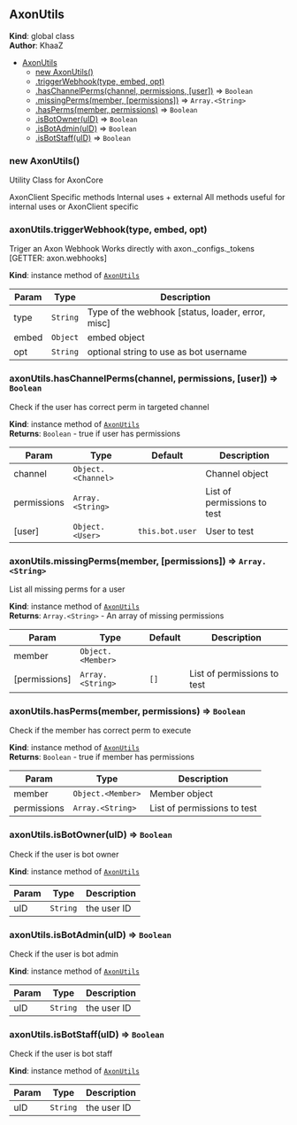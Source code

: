 <a name="AxonUtils"></a>

## AxonUtils
**Kind**: global class  
**Author**: KhaaZ  

* [AxonUtils](#AxonUtils)
    * [new AxonUtils()](#new_AxonUtils_new)
    * [.triggerWebhook(type, embed, opt)](#AxonUtils+triggerWebhook)
    * [.hasChannelPerms(channel, permissions, [user])](#AxonUtils+hasChannelPerms) ⇒ <code>Boolean</code>
    * [.missingPerms(member, [permissions])](#AxonUtils+missingPerms) ⇒ <code>Array.&lt;String&gt;</code>
    * [.hasPerms(member, permissions)](#AxonUtils+hasPerms) ⇒ <code>Boolean</code>
    * [.isBotOwner(uID)](#AxonUtils+isBotOwner) ⇒ <code>Boolean</code>
    * [.isBotAdmin(uID)](#AxonUtils+isBotAdmin) ⇒ <code>Boolean</code>
    * [.isBotStaff(uID)](#AxonUtils+isBotStaff) ⇒ <code>Boolean</code>

<a name="new_AxonUtils_new"></a>

### new AxonUtils()
Utility Class for AxonCore

AxonClient Specific methods
Internal uses + external
All methods useful for internal uses or AxonClient specific

<a name="AxonUtils+triggerWebhook"></a>

### axonUtils.triggerWebhook(type, embed, opt)
Triger an Axon Webhook
Works directly with axon._configs._tokens [GETTER: axon.webhooks]

**Kind**: instance method of [<code>AxonUtils</code>](#AxonUtils)  

| Param | Type | Description |
| --- | --- | --- |
| type | <code>String</code> | Type of the webhook [status, loader, error, misc] |
| embed | <code>Object</code> | embed object |
| opt | <code>String</code> | optional string to use as bot username |

<a name="AxonUtils+hasChannelPerms"></a>

### axonUtils.hasChannelPerms(channel, permissions, [user]) ⇒ <code>Boolean</code>
Check if the user has correct perm in targeted channel

**Kind**: instance method of [<code>AxonUtils</code>](#AxonUtils)  
**Returns**: <code>Boolean</code> - true if user has permissions  

| Param | Type | Default | Description |
| --- | --- | --- | --- |
| channel | <code>Object.&lt;Channel&gt;</code> |  | Channel object |
| permissions | <code>Array.&lt;String&gt;</code> |  | List of permissions to test |
| [user] | <code>Object.&lt;User&gt;</code> | <code>this.bot.user</code> | User to test | Default to bot |

<a name="AxonUtils+missingPerms"></a>

### axonUtils.missingPerms(member, [permissions]) ⇒ <code>Array.&lt;String&gt;</code>
List all missing perms for a user

**Kind**: instance method of [<code>AxonUtils</code>](#AxonUtils)  
**Returns**: <code>Array.&lt;String&gt;</code> - An array of missing permissions  

| Param | Type | Default | Description |
| --- | --- | --- | --- |
| member | <code>Object.&lt;Member&gt;</code> |  |  |
| [permissions] | <code>Array.&lt;String&gt;</code> | <code>[]</code> | List of permissions to test |

<a name="AxonUtils+hasPerms"></a>

### axonUtils.hasPerms(member, permissions) ⇒ <code>Boolean</code>
Check if the member has correct perm to execute

**Kind**: instance method of [<code>AxonUtils</code>](#AxonUtils)  
**Returns**: <code>Boolean</code> - true if member has permissions  

| Param | Type | Description |
| --- | --- | --- |
| member | <code>Object.&lt;Member&gt;</code> | Member object |
| permissions | <code>Array.&lt;String&gt;</code> | List of permissions to test |

<a name="AxonUtils+isBotOwner"></a>

### axonUtils.isBotOwner(uID) ⇒ <code>Boolean</code>
Check if the user is bot owner

**Kind**: instance method of [<code>AxonUtils</code>](#AxonUtils)  

| Param | Type | Description |
| --- | --- | --- |
| uID | <code>String</code> | the user ID |

<a name="AxonUtils+isBotAdmin"></a>

### axonUtils.isBotAdmin(uID) ⇒ <code>Boolean</code>
Check if the user is bot admin

**Kind**: instance method of [<code>AxonUtils</code>](#AxonUtils)  

| Param | Type | Description |
| --- | --- | --- |
| uID | <code>String</code> | the user ID |

<a name="AxonUtils+isBotStaff"></a>

### axonUtils.isBotStaff(uID) ⇒ <code>Boolean</code>
Check if the user is bot staff

**Kind**: instance method of [<code>AxonUtils</code>](#AxonUtils)  

| Param | Type | Description |
| --- | --- | --- |
| uID | <code>String</code> | the user ID |

